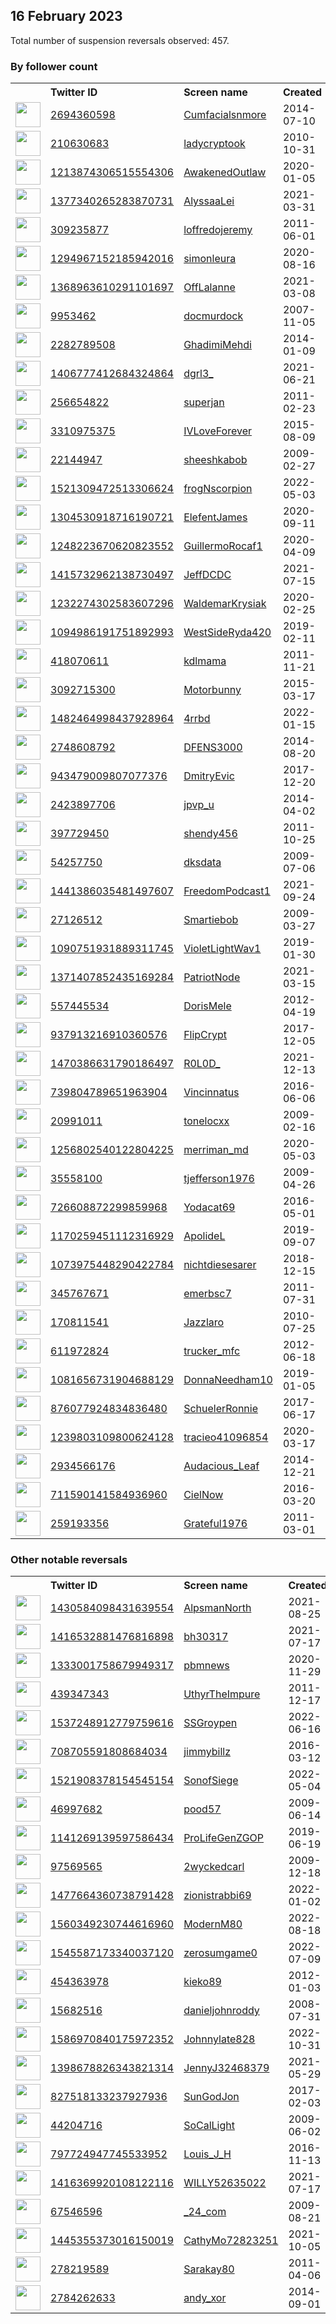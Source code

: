 
## 16 February 2023
Total number of suspension reversals observed: 457.

### By follower count
<table><tr><th></th><th align="left">Twitter ID</th><th align="left">Screen name</th>
<th align="left">Created</th><th align="left">Status</th><th align="left">Suspended</th><th align="left">Followers</th>
<tr><td><a href="https://pbs.twimg.com/profile_images/933505293245280257/3sefPJRO_normal.jpg"><img src="https://pbs.twimg.com/profile_images/933505293245280257/3sefPJRO_normal.jpg" width="40px" height="40px" align="center"/></a></td><td><a href="https://twitter.com/intent/user?user_id=2694360598">2694360598</a></td><td><a href="https://twitter.com/Cumfacialsnmore">Cumfacialsnmore</a></td><td>2014-07-10</td><td align="center"></td><td>2023-02-07</td><td>742098</td></tr>
<tr><td><a href="https://pbs.twimg.com/profile_images/1657405587418652675/zZNI3nuB_normal.jpg"><img src="https://pbs.twimg.com/profile_images/1657405587418652675/zZNI3nuB_normal.jpg" width="40px" height="40px" align="center"/></a></td><td><a href="https://twitter.com/intent/user?user_id=210630683">210630683</a></td><td><a href="https://twitter.com/ladycryptook">ladycryptook</a></td><td>2010-10-31</td><td align="center"></td><td>2023-01-25</td><td>403886</td></tr>
<tr><td><a href="https://pbs.twimg.com/profile_images/1343628597311852545/8m4myrBg_normal.jpg"><img src="https://pbs.twimg.com/profile_images/1343628597311852545/8m4myrBg_normal.jpg" width="40px" height="40px" align="center"/></a></td><td><a href="https://twitter.com/intent/user?user_id=1213874306515554306">1213874306515554306</a></td><td><a href="https://twitter.com/AwakenedOutlaw">AwakenedOutlaw</a></td><td>2020-01-05</td><td align="center"></td><td></td><td>164686</td></tr>
<tr><td><a href="https://pbs.twimg.com/profile_images/1666946630073868288/joBoZvuU_normal.jpg"><img src="https://pbs.twimg.com/profile_images/1666946630073868288/joBoZvuU_normal.jpg" width="40px" height="40px" align="center"/></a></td><td><a href="https://twitter.com/intent/user?user_id=1377340265283870731">1377340265283870731</a></td><td><a href="https://twitter.com/AlyssaaLei">AlyssaaLei</a></td><td>2021-03-31</td><td align="center"></td><td>2023-01-06</td><td>42681</td></tr>
<tr><td><a href="https://pbs.twimg.com/profile_images/1651042672784596994/nYoBkvYm_normal.jpg"><img src="https://pbs.twimg.com/profile_images/1651042672784596994/nYoBkvYm_normal.jpg" width="40px" height="40px" align="center"/></a></td><td><a href="https://twitter.com/intent/user?user_id=309235877">309235877</a></td><td><a href="https://twitter.com/loffredojeremy">loffredojeremy</a></td><td>2011-06-01</td><td align="center"></td><td>2023-02-13</td><td>35786</td></tr>
<tr><td><a href="https://pbs.twimg.com/profile_images/1666962781449363456/LdUMBbW4_normal.jpg"><img src="https://pbs.twimg.com/profile_images/1666962781449363456/LdUMBbW4_normal.jpg" width="40px" height="40px" align="center"/></a></td><td><a href="https://twitter.com/intent/user?user_id=1294967152185942016">1294967152185942016</a></td><td><a href="https://twitter.com/simonleura">simonleura</a></td><td>2020-08-16</td><td align="center">🔒</td><td>2022-09-18</td><td>25906</td></tr>
<tr><td><a href="https://pbs.twimg.com/profile_images/1626628393214128128/UMKK9XjV_normal.jpg"><img src="https://pbs.twimg.com/profile_images/1626628393214128128/UMKK9XjV_normal.jpg" width="40px" height="40px" align="center"/></a></td><td><a href="https://twitter.com/intent/user?user_id=1368963610291101697">1368963610291101697</a></td><td><a href="https://twitter.com/OffLalanne">OffLalanne</a></td><td>2021-03-08</td><td align="center"></td><td></td><td>22856</td></tr>
<tr><td><a href="https://pbs.twimg.com/profile_images/1632873201633218560/MZebf8iB_normal.jpg"><img src="https://pbs.twimg.com/profile_images/1632873201633218560/MZebf8iB_normal.jpg" width="40px" height="40px" align="center"/></a></td><td><a href="https://twitter.com/intent/user?user_id=9953462">9953462</a></td><td><a href="https://twitter.com/docmurdock">docmurdock</a></td><td>2007-11-05</td><td align="center"></td><td></td><td>22118</td></tr>
<tr><td><a href="https://pbs.twimg.com/profile_images/1571404183043035137/pqgCEVuO_normal.jpg"><img src="https://pbs.twimg.com/profile_images/1571404183043035137/pqgCEVuO_normal.jpg" width="40px" height="40px" align="center"/></a></td><td><a href="https://twitter.com/intent/user?user_id=2282789508">2282789508</a></td><td><a href="https://twitter.com/GhadimiMehdi">GhadimiMehdi</a></td><td>2014-01-09</td><td align="center"></td><td>2023-01-01</td><td>21143</td></tr>
<tr><td><a href="https://pbs.twimg.com/profile_images/1666294574812221445/fPyNjAB8_normal.jpg"><img src="https://pbs.twimg.com/profile_images/1666294574812221445/fPyNjAB8_normal.jpg" width="40px" height="40px" align="center"/></a></td><td><a href="https://twitter.com/intent/user?user_id=1406777412684324864">1406777412684324864</a></td><td><a href="https://twitter.com/dgrl3_">dgrl3_</a></td><td>2021-06-21</td><td align="center">🔒</td><td>2022-08-13</td><td>20235</td></tr>
<tr><td><a href="https://pbs.twimg.com/profile_images/1351266903449366531/85x8GJ-o_normal.jpg"><img src="https://pbs.twimg.com/profile_images/1351266903449366531/85x8GJ-o_normal.jpg" width="40px" height="40px" align="center"/></a></td><td><a href="https://twitter.com/intent/user?user_id=256654822">256654822</a></td><td><a href="https://twitter.com/superjan">superjan</a></td><td>2011-02-23</td><td align="center"></td><td></td><td>19159</td></tr>
<tr><td><a href="https://pbs.twimg.com/profile_images/1526987391407312896/8UqnsnNk_normal.jpg"><img src="https://pbs.twimg.com/profile_images/1526987391407312896/8UqnsnNk_normal.jpg" width="40px" height="40px" align="center"/></a></td><td><a href="https://twitter.com/intent/user?user_id=3310975375">3310975375</a></td><td><a href="https://twitter.com/IVLoveForever">IVLoveForever</a></td><td>2015-08-09</td><td align="center">🔒</td><td>2022-08-15</td><td>18568</td></tr>
<tr><td><a href="https://pbs.twimg.com/profile_images/1516411335701053449/nDYBP5Ay_normal.jpg"><img src="https://pbs.twimg.com/profile_images/1516411335701053449/nDYBP5Ay_normal.jpg" width="40px" height="40px" align="center"/></a></td><td><a href="https://twitter.com/intent/user?user_id=22144947">22144947</a></td><td><a href="https://twitter.com/sheeshkabob">sheeshkabob</a></td><td>2009-02-27</td><td align="center"></td><td>2022-10-20</td><td>18238</td></tr>
<tr><td><a href="https://pbs.twimg.com/profile_images/1531784880123695105/siBDocM2_normal.jpg"><img src="https://pbs.twimg.com/profile_images/1531784880123695105/siBDocM2_normal.jpg" width="40px" height="40px" align="center"/></a></td><td><a href="https://twitter.com/intent/user?user_id=1521309472513306624">1521309472513306624</a></td><td><a href="https://twitter.com/frogNscorpion">frogNscorpion</a></td><td>2022-05-03</td><td align="center"></td><td>2022-09-29</td><td>15816</td></tr>
<tr><td><a href="https://pbs.twimg.com/profile_images/1387551633274400769/-NUDD1JD_normal.jpg"><img src="https://pbs.twimg.com/profile_images/1387551633274400769/-NUDD1JD_normal.jpg" width="40px" height="40px" align="center"/></a></td><td><a href="https://twitter.com/intent/user?user_id=1304530918716190721">1304530918716190721</a></td><td><a href="https://twitter.com/ElefentJames">ElefentJames</a></td><td>2020-09-11</td><td align="center">🚫</td><td></td><td>13785</td></tr>
<tr><td><a href="https://pbs.twimg.com/profile_images/1248224421094912002/BmXYpdM1_normal.jpg"><img src="https://pbs.twimg.com/profile_images/1248224421094912002/BmXYpdM1_normal.jpg" width="40px" height="40px" align="center"/></a></td><td><a href="https://twitter.com/intent/user?user_id=1248223670620823552">1248223670620823552</a></td><td><a href="https://twitter.com/GuillermoRocaf1">GuillermoRocaf1</a></td><td>2020-04-09</td><td align="center"></td><td>2022-06-29</td><td>12848</td></tr>
<tr><td><a href="https://pbs.twimg.com/profile_images/1652156570677985281/dfBAjO2X_normal.jpg"><img src="https://pbs.twimg.com/profile_images/1652156570677985281/dfBAjO2X_normal.jpg" width="40px" height="40px" align="center"/></a></td><td><a href="https://twitter.com/intent/user?user_id=1415732962138730497">1415732962138730497</a></td><td><a href="https://twitter.com/JeffDCDC">JeffDCDC</a></td><td>2021-07-15</td><td align="center"></td><td>2022-10-31</td><td>12040</td></tr>
<tr><td><a href="https://pbs.twimg.com/profile_images/1232275426917126144/Q7bt7ii7_normal.jpg"><img src="https://pbs.twimg.com/profile_images/1232275426917126144/Q7bt7ii7_normal.jpg" width="40px" height="40px" align="center"/></a></td><td><a href="https://twitter.com/intent/user?user_id=1232274302583607296">1232274302583607296</a></td><td><a href="https://twitter.com/WaldemarKrysiak">WaldemarKrysiak</a></td><td>2020-02-25</td><td align="center"></td><td></td><td>11236</td></tr>
<tr><td><a href="https://pbs.twimg.com/profile_images/1640721112610000898/IcNfmN5H_normal.jpg"><img src="https://pbs.twimg.com/profile_images/1640721112610000898/IcNfmN5H_normal.jpg" width="40px" height="40px" align="center"/></a></td><td><a href="https://twitter.com/intent/user?user_id=1094986191751892993">1094986191751892993</a></td><td><a href="https://twitter.com/WestSideRyda420">WestSideRyda420</a></td><td>2019-02-11</td><td align="center"></td><td></td><td>10974</td></tr>
<tr><td><a href="https://pbs.twimg.com/profile_images/1136047169771900931/dAj1zZVG_normal.png"><img src="https://pbs.twimg.com/profile_images/1136047169771900931/dAj1zZVG_normal.png" width="40px" height="40px" align="center"/></a></td><td><a href="https://twitter.com/intent/user?user_id=418070611">418070611</a></td><td><a href="https://twitter.com/kdlmama">kdlmama</a></td><td>2011-11-21</td><td align="center"></td><td></td><td>9608</td></tr>
<tr><td><a href="https://pbs.twimg.com/profile_images/954090058625073152/TuYwYc0H_normal.jpg"><img src="https://pbs.twimg.com/profile_images/954090058625073152/TuYwYc0H_normal.jpg" width="40px" height="40px" align="center"/></a></td><td><a href="https://twitter.com/intent/user?user_id=3092715300">3092715300</a></td><td><a href="https://twitter.com/Motorbunny">Motorbunny</a></td><td>2015-03-17</td><td align="center"></td><td>2022-06-23</td><td>9495</td></tr>
<tr><td><a href="https://pbs.twimg.com/profile_images/1650846544755556353/QLx1sFVT_normal.jpg"><img src="https://pbs.twimg.com/profile_images/1650846544755556353/QLx1sFVT_normal.jpg" width="40px" height="40px" align="center"/></a></td><td><a href="https://twitter.com/intent/user?user_id=1482464998437928964">1482464998437928964</a></td><td><a href="https://twitter.com/4rrbd">4rrbd</a></td><td>2022-01-15</td><td align="center"></td><td>2022-11-10</td><td>9126</td></tr>
<tr><td><a href="https://pbs.twimg.com/profile_images/1361984310153269249/npXmCpq3_normal.jpg"><img src="https://pbs.twimg.com/profile_images/1361984310153269249/npXmCpq3_normal.jpg" width="40px" height="40px" align="center"/></a></td><td><a href="https://twitter.com/intent/user?user_id=2748608792">2748608792</a></td><td><a href="https://twitter.com/DFENS3000">DFENS3000</a></td><td>2014-08-20</td><td align="center"></td><td></td><td>8824</td></tr>
<tr><td><a href="https://pbs.twimg.com/profile_images/1666033357866643456/iDJ3S6MY_normal.jpg"><img src="https://pbs.twimg.com/profile_images/1666033357866643456/iDJ3S6MY_normal.jpg" width="40px" height="40px" align="center"/></a></td><td><a href="https://twitter.com/intent/user?user_id=943479009807077376">943479009807077376</a></td><td><a href="https://twitter.com/DmitryEvic">DmitryEvic</a></td><td>2017-12-20</td><td align="center"></td><td>2022-10-25</td><td>8665</td></tr>
<tr><td><a href="https://pbs.twimg.com/profile_images/1658146866956234752/SSamUjdJ_normal.jpg"><img src="https://pbs.twimg.com/profile_images/1658146866956234752/SSamUjdJ_normal.jpg" width="40px" height="40px" align="center"/></a></td><td><a href="https://twitter.com/intent/user?user_id=2423897706">2423897706</a></td><td><a href="https://twitter.com/jpvp_u">jpvp_u</a></td><td>2014-04-02</td><td align="center"></td><td>2022-06-07</td><td>8169</td></tr>
<tr><td><a href="https://pbs.twimg.com/profile_images/1457424326261723144/VegEVzP3_normal.jpg"><img src="https://pbs.twimg.com/profile_images/1457424326261723144/VegEVzP3_normal.jpg" width="40px" height="40px" align="center"/></a></td><td><a href="https://twitter.com/intent/user?user_id=397729450">397729450</a></td><td><a href="https://twitter.com/shendy456">shendy456</a></td><td>2011-10-25</td><td align="center"></td><td>2022-04-27</td><td>7900</td></tr>
<tr><td><a href="https://pbs.twimg.com/profile_images/819319941023219712/ugyo9DpS_normal.jpg"><img src="https://pbs.twimg.com/profile_images/819319941023219712/ugyo9DpS_normal.jpg" width="40px" height="40px" align="center"/></a></td><td><a href="https://twitter.com/intent/user?user_id=54257750">54257750</a></td><td><a href="https://twitter.com/dksdata">dksdata</a></td><td>2009-07-06</td><td align="center"></td><td>2022-08-24</td><td>7047</td></tr>
<tr><td><a href="https://pbs.twimg.com/profile_images/1498353715543162883/YqzFZfE6_normal.jpg"><img src="https://pbs.twimg.com/profile_images/1498353715543162883/YqzFZfE6_normal.jpg" width="40px" height="40px" align="center"/></a></td><td><a href="https://twitter.com/intent/user?user_id=1441386035481497607">1441386035481497607</a></td><td><a href="https://twitter.com/FreedomPodcast1">FreedomPodcast1</a></td><td>2021-09-24</td><td align="center"></td><td>2022-06-09</td><td>7026</td></tr>
<tr><td><a href="https://pbs.twimg.com/profile_images/1361527678495506432/JgrMhXcZ_normal.jpg"><img src="https://pbs.twimg.com/profile_images/1361527678495506432/JgrMhXcZ_normal.jpg" width="40px" height="40px" align="center"/></a></td><td><a href="https://twitter.com/intent/user?user_id=27126512">27126512</a></td><td><a href="https://twitter.com/Smartiebob">Smartiebob</a></td><td>2009-03-27</td><td align="center"></td><td>2022-10-23</td><td>6912</td></tr>
<tr><td><a href="https://pbs.twimg.com/profile_images/1628821491289817088/OqBoHvvP_normal.jpg"><img src="https://pbs.twimg.com/profile_images/1628821491289817088/OqBoHvvP_normal.jpg" width="40px" height="40px" align="center"/></a></td><td><a href="https://twitter.com/intent/user?user_id=1090751931889311745">1090751931889311745</a></td><td><a href="https://twitter.com/VioletLightWav1">VioletLightWav1</a></td><td>2019-01-30</td><td align="center"></td><td></td><td>5781</td></tr>
<tr><td><a href="https://pbs.twimg.com/profile_images/1626196702985355264/j_7_QLuB_normal.jpg"><img src="https://pbs.twimg.com/profile_images/1626196702985355264/j_7_QLuB_normal.jpg" width="40px" height="40px" align="center"/></a></td><td><a href="https://twitter.com/intent/user?user_id=1371407852435169284">1371407852435169284</a></td><td><a href="https://twitter.com/PatriotNode">PatriotNode</a></td><td>2021-03-15</td><td align="center">🚫</td><td>2022-04-30</td><td>5518</td></tr>
<tr><td><a href="https://pbs.twimg.com/profile_images/1529403165619240960/3iZ0wAJ3_normal.jpg"><img src="https://pbs.twimg.com/profile_images/1529403165619240960/3iZ0wAJ3_normal.jpg" width="40px" height="40px" align="center"/></a></td><td><a href="https://twitter.com/intent/user?user_id=557445534">557445534</a></td><td><a href="https://twitter.com/DorisMele">DorisMele</a></td><td>2012-04-19</td><td align="center"></td><td>2022-07-16</td><td>5326</td></tr>
<tr><td><a href="https://pbs.twimg.com/profile_images/1019673975725678592/qciBWYR-_normal.jpg"><img src="https://pbs.twimg.com/profile_images/1019673975725678592/qciBWYR-_normal.jpg" width="40px" height="40px" align="center"/></a></td><td><a href="https://twitter.com/intent/user?user_id=937913216910360576">937913216910360576</a></td><td><a href="https://twitter.com/FlipCrypt">FlipCrypt</a></td><td>2017-12-05</td><td align="center"></td><td></td><td>5199</td></tr>
<tr><td><a href="https://pbs.twimg.com/profile_images/1630685024654618628/1t_57_7n_normal.jpg"><img src="https://pbs.twimg.com/profile_images/1630685024654618628/1t_57_7n_normal.jpg" width="40px" height="40px" align="center"/></a></td><td><a href="https://twitter.com/intent/user?user_id=1470386631790186497">1470386631790186497</a></td><td><a href="https://twitter.com/R0L0D_">R0L0D_</a></td><td>2021-12-13</td><td align="center"></td><td>2022-06-05</td><td>5174</td></tr>
<tr><td><a href="https://pbs.twimg.com/profile_images/1626403255289774081/a92F7P2I_normal.jpg"><img src="https://pbs.twimg.com/profile_images/1626403255289774081/a92F7P2I_normal.jpg" width="40px" height="40px" align="center"/></a></td><td><a href="https://twitter.com/intent/user?user_id=739804789651963904">739804789651963904</a></td><td><a href="https://twitter.com/Vincinnatus">Vincinnatus</a></td><td>2016-06-06</td><td align="center"></td><td></td><td>5171</td></tr>
<tr><td><a href="https://pbs.twimg.com/profile_images/1627450003856977920/XtX8CkH4_normal.jpg"><img src="https://pbs.twimg.com/profile_images/1627450003856977920/XtX8CkH4_normal.jpg" width="40px" height="40px" align="center"/></a></td><td><a href="https://twitter.com/intent/user?user_id=20991011">20991011</a></td><td><a href="https://twitter.com/tonelocxx">tonelocxx</a></td><td>2009-02-16</td><td align="center"></td><td></td><td>4898</td></tr>
<tr><td><a href="https://pbs.twimg.com/profile_images/1404685598716166150/MDQvDGJG_normal.jpg"><img src="https://pbs.twimg.com/profile_images/1404685598716166150/MDQvDGJG_normal.jpg" width="40px" height="40px" align="center"/></a></td><td><a href="https://twitter.com/intent/user?user_id=1256802540122804225">1256802540122804225</a></td><td><a href="https://twitter.com/merriman_md">merriman_md</a></td><td>2020-05-03</td><td align="center"></td><td>2022-06-13</td><td>4879</td></tr>
<tr><td><a href="https://pbs.twimg.com/profile_images/184946497/moi2_normal.jpg"><img src="https://pbs.twimg.com/profile_images/184946497/moi2_normal.jpg" width="40px" height="40px" align="center"/></a></td><td><a href="https://twitter.com/intent/user?user_id=35558100">35558100</a></td><td><a href="https://twitter.com/tjefferson1976">tjefferson1976</a></td><td>2009-04-26</td><td align="center"></td><td></td><td>4813</td></tr>
<tr><td><a href="https://pbs.twimg.com/profile_images/1020527394699038720/jwExjCog_normal.jpg"><img src="https://pbs.twimg.com/profile_images/1020527394699038720/jwExjCog_normal.jpg" width="40px" height="40px" align="center"/></a></td><td><a href="https://twitter.com/intent/user?user_id=726608872299859968">726608872299859968</a></td><td><a href="https://twitter.com/Yodacat69">Yodacat69</a></td><td>2016-05-01</td><td align="center"></td><td></td><td>4438</td></tr>
<tr><td><a href="https://pbs.twimg.com/profile_images/1625056194485276675/2o227pDR_normal.jpg"><img src="https://pbs.twimg.com/profile_images/1625056194485276675/2o227pDR_normal.jpg" width="40px" height="40px" align="center"/></a></td><td><a href="https://twitter.com/intent/user?user_id=1170259451112316929">1170259451112316929</a></td><td><a href="https://twitter.com/ApolideL">ApolideL</a></td><td>2019-09-07</td><td align="center"></td><td>2022-10-18</td><td>4378</td></tr>
<tr><td><a href="https://pbs.twimg.com/profile_images/1627317361161211904/OuhYPBqB_normal.jpg"><img src="https://pbs.twimg.com/profile_images/1627317361161211904/OuhYPBqB_normal.jpg" width="40px" height="40px" align="center"/></a></td><td><a href="https://twitter.com/intent/user?user_id=1073975448290422784">1073975448290422784</a></td><td><a href="https://twitter.com/nichtdiesesarer">nichtdiesesarer</a></td><td>2018-12-15</td><td align="center">👋</td><td>2022-05-25</td><td>4321</td></tr>
<tr><td><a href="https://pbs.twimg.com/profile_images/1659621481070903314/zuVuvEbS_normal.jpg"><img src="https://pbs.twimg.com/profile_images/1659621481070903314/zuVuvEbS_normal.jpg" width="40px" height="40px" align="center"/></a></td><td><a href="https://twitter.com/intent/user?user_id=345767671">345767671</a></td><td><a href="https://twitter.com/emerbsc7">emerbsc7</a></td><td>2011-07-31</td><td align="center"></td><td></td><td>4197</td></tr>
<tr><td><a href="https://pbs.twimg.com/profile_images/1626606201642549248/akWPnvFR_normal.jpg"><img src="https://pbs.twimg.com/profile_images/1626606201642549248/akWPnvFR_normal.jpg" width="40px" height="40px" align="center"/></a></td><td><a href="https://twitter.com/intent/user?user_id=170811541">170811541</a></td><td><a href="https://twitter.com/Jazzlaro">Jazzlaro</a></td><td>2010-07-25</td><td align="center"></td><td></td><td>4118</td></tr>
<tr><td><a href="https://pbs.twimg.com/profile_images/1666995878991740930/0aQssLxT_normal.jpg"><img src="https://pbs.twimg.com/profile_images/1666995878991740930/0aQssLxT_normal.jpg" width="40px" height="40px" align="center"/></a></td><td><a href="https://twitter.com/intent/user?user_id=611972824">611972824</a></td><td><a href="https://twitter.com/trucker_mfc">trucker_mfc</a></td><td>2012-06-18</td><td align="center"></td><td>2022-11-30</td><td>4060</td></tr>
<tr><td><a href="https://pbs.twimg.com/profile_images/1504925906565058561/O5GPHfw0_normal.jpg"><img src="https://pbs.twimg.com/profile_images/1504925906565058561/O5GPHfw0_normal.jpg" width="40px" height="40px" align="center"/></a></td><td><a href="https://twitter.com/intent/user?user_id=1081656731904688129">1081656731904688129</a></td><td><a href="https://twitter.com/DonnaNeedham10">DonnaNeedham10</a></td><td>2019-01-05</td><td align="center">🚫</td><td>2022-08-21</td><td>4005</td></tr>
<tr><td><a href="https://pbs.twimg.com/profile_images/1284935100837371905/DDqY5TSk_normal.jpg"><img src="https://pbs.twimg.com/profile_images/1284935100837371905/DDqY5TSk_normal.jpg" width="40px" height="40px" align="center"/></a></td><td><a href="https://twitter.com/intent/user?user_id=876077924834836480">876077924834836480</a></td><td><a href="https://twitter.com/SchuelerRonnie">SchuelerRonnie</a></td><td>2017-06-17</td><td align="center"></td><td></td><td>3799</td></tr>
<tr><td><a href="https://pbs.twimg.com/profile_images/1239803302444965890/t65fJ9Pl_normal.jpg"><img src="https://pbs.twimg.com/profile_images/1239803302444965890/t65fJ9Pl_normal.jpg" width="40px" height="40px" align="center"/></a></td><td><a href="https://twitter.com/intent/user?user_id=1239803109800624128">1239803109800624128</a></td><td><a href="https://twitter.com/tracieo41096854">tracieo41096854</a></td><td>2020-03-17</td><td align="center"></td><td>2022-09-16</td><td>3731</td></tr>
<tr><td><a href="https://pbs.twimg.com/profile_images/1646692583559647233/PtjftYM__normal.jpg"><img src="https://pbs.twimg.com/profile_images/1646692583559647233/PtjftYM__normal.jpg" width="40px" height="40px" align="center"/></a></td><td><a href="https://twitter.com/intent/user?user_id=2934566176">2934566176</a></td><td><a href="https://twitter.com/Audacious_Leaf">Audacious_Leaf</a></td><td>2014-12-21</td><td align="center">🚫</td><td></td><td>3643</td></tr>
<tr><td><a href="https://pbs.twimg.com/profile_images/890040435216928768/p8boBRZ2_normal.jpg"><img src="https://pbs.twimg.com/profile_images/890040435216928768/p8boBRZ2_normal.jpg" width="40px" height="40px" align="center"/></a></td><td><a href="https://twitter.com/intent/user?user_id=711590141584936960">711590141584936960</a></td><td><a href="https://twitter.com/CielNow">CielNow</a></td><td>2016-03-20</td><td align="center"></td><td>2022-07-17</td><td>3552</td></tr>
<tr><td><a href="https://pbs.twimg.com/profile_images/1630566702558638080/NgAGhHEJ_normal.jpg"><img src="https://pbs.twimg.com/profile_images/1630566702558638080/NgAGhHEJ_normal.jpg" width="40px" height="40px" align="center"/></a></td><td><a href="https://twitter.com/intent/user?user_id=259193356">259193356</a></td><td><a href="https://twitter.com/Grateful1976">Grateful1976</a></td><td>2011-03-01</td><td align="center"></td><td>2022-06-09</td><td>3472</td></tr>
</table>

### Other notable reversals
<table><tr><th></th><th align="left">Twitter ID</th><th align="left">Screen name</th>
<th align="left">Created</th><th align="left">Status</th><th align="left">Suspended</th><th align="left">Followers</th>
<tr><td><a href="https://pbs.twimg.com/profile_images/1626445356933296130/X1hf85Ux_normal.jpg"><img src="https://pbs.twimg.com/profile_images/1626445356933296130/X1hf85Ux_normal.jpg" width="40px" height="40px" align="center"/></a></td><td><a href="https://twitter.com/intent/user?user_id=1430584098431639554">1430584098431639554</a></td><td><a href="https://twitter.com/AlpsmanNorth">AlpsmanNorth</a></td><td>2021-08-25</td><td align="center"></td><td>2022-07-15</td><td>1111</td></tr>
<tr><td><a href="https://pbs.twimg.com/profile_images/1515140839500132356/-zIcg0MK_normal.jpg"><img src="https://pbs.twimg.com/profile_images/1515140839500132356/-zIcg0MK_normal.jpg" width="40px" height="40px" align="center"/></a></td><td><a href="https://twitter.com/intent/user?user_id=1416532881476816898">1416532881476816898</a></td><td><a href="https://twitter.com/bh30317">bh30317</a></td><td>2021-07-17</td><td align="center"></td><td>2023-02-12</td><td>2135</td></tr>
<tr><td><a href="https://pbs.twimg.com/profile_images/1440056248632688640/YvZsPPFK_normal.jpg"><img src="https://pbs.twimg.com/profile_images/1440056248632688640/YvZsPPFK_normal.jpg" width="40px" height="40px" align="center"/></a></td><td><a href="https://twitter.com/intent/user?user_id=1333001758679949317">1333001758679949317</a></td><td><a href="https://twitter.com/pbmnews">pbmnews</a></td><td>2020-11-29</td><td align="center"></td><td>2022-11-28</td><td>1939</td></tr>
<tr><td><a href="https://pbs.twimg.com/profile_images/1649887382651428869/90Z8K4Ys_normal.jpg"><img src="https://pbs.twimg.com/profile_images/1649887382651428869/90Z8K4Ys_normal.jpg" width="40px" height="40px" align="center"/></a></td><td><a href="https://twitter.com/intent/user?user_id=439347343">439347343</a></td><td><a href="https://twitter.com/UthyrTheImpure">UthyrTheImpure</a></td><td>2011-12-17</td><td align="center"></td><td>2022-09-29</td><td>762</td></tr>
<tr><td><a href="https://pbs.twimg.com/profile_images/1631473324457861120/OJX_kIIN_normal.jpg"><img src="https://pbs.twimg.com/profile_images/1631473324457861120/OJX_kIIN_normal.jpg" width="40px" height="40px" align="center"/></a></td><td><a href="https://twitter.com/intent/user?user_id=1537248912779759616">1537248912779759616</a></td><td><a href="https://twitter.com/SSGroypen">SSGroypen</a></td><td>2022-06-16</td><td align="center">🚫</td><td>2022-10-28</td><td>543</td></tr>
<tr><td><a href="https://pbs.twimg.com/profile_images/1652780883693240323/M_1iXnLn_normal.jpg"><img src="https://pbs.twimg.com/profile_images/1652780883693240323/M_1iXnLn_normal.jpg" width="40px" height="40px" align="center"/></a></td><td><a href="https://twitter.com/intent/user?user_id=708705591808684034">708705591808684034</a></td><td><a href="https://twitter.com/jimmybillz">jimmybillz</a></td><td>2016-03-12</td><td align="center"></td><td>2023-02-07</td><td>768</td></tr>
<tr><td><a href="https://pbs.twimg.com/profile_images/1522269329638711296/V6-PuJZQ_normal.jpg"><img src="https://pbs.twimg.com/profile_images/1522269329638711296/V6-PuJZQ_normal.jpg" width="40px" height="40px" align="center"/></a></td><td><a href="https://twitter.com/intent/user?user_id=1521908378154545154">1521908378154545154</a></td><td><a href="https://twitter.com/SonofSiege">SonofSiege</a></td><td>2022-05-04</td><td align="center"></td><td>2022-10-03</td><td>63</td></tr>
<tr><td><a href="https://pbs.twimg.com/profile_images/806967336712273920/xOBVgL3n_normal.jpg"><img src="https://pbs.twimg.com/profile_images/806967336712273920/xOBVgL3n_normal.jpg" width="40px" height="40px" align="center"/></a></td><td><a href="https://twitter.com/intent/user?user_id=46997682">46997682</a></td><td><a href="https://twitter.com/pood57">pood57</a></td><td>2009-06-14</td><td align="center"></td><td>2022-11-12</td><td>1502</td></tr>
<tr><td><a href="https://pbs.twimg.com/profile_images/1596330236039335940/RG0SwIcj_normal.jpg"><img src="https://pbs.twimg.com/profile_images/1596330236039335940/RG0SwIcj_normal.jpg" width="40px" height="40px" align="center"/></a></td><td><a href="https://twitter.com/intent/user?user_id=1141269139597586434">1141269139597586434</a></td><td><a href="https://twitter.com/ProLifeGenZGOP">ProLifeGenZGOP</a></td><td>2019-06-19</td><td align="center">👋</td><td>2023-01-11</td><td>3</td></tr>
<tr><td><a href="https://pbs.twimg.com/profile_images/495358766309978112/Zvxpq4PI_normal.jpeg"><img src="https://pbs.twimg.com/profile_images/495358766309978112/Zvxpq4PI_normal.jpeg" width="40px" height="40px" align="center"/></a></td><td><a href="https://twitter.com/intent/user?user_id=97569565">97569565</a></td><td><a href="https://twitter.com/2wyckedcarl">2wyckedcarl</a></td><td>2009-12-18</td><td align="center"></td><td>2022-09-22</td><td>1102</td></tr>
<tr><td><a href="https://pbs.twimg.com/profile_images/1477670354499870739/jQXF8htk_normal.jpg"><img src="https://pbs.twimg.com/profile_images/1477670354499870739/jQXF8htk_normal.jpg" width="40px" height="40px" align="center"/></a></td><td><a href="https://twitter.com/intent/user?user_id=1477664360738791428">1477664360738791428</a></td><td><a href="https://twitter.com/zionistrabbi69">zionistrabbi69</a></td><td>2022-01-02</td><td align="center"></td><td>2022-05-10</td><td>37</td></tr>
<tr><td><a href="https://pbs.twimg.com/profile_images/1560350075393638401/f5osHGLt_normal.jpg"><img src="https://pbs.twimg.com/profile_images/1560350075393638401/f5osHGLt_normal.jpg" width="40px" height="40px" align="center"/></a></td><td><a href="https://twitter.com/intent/user?user_id=1560349230744616960">1560349230744616960</a></td><td><a href="https://twitter.com/ModernM80">ModernM80</a></td><td>2022-08-18</td><td align="center">🚫</td><td>2022-10-06</td><td>76</td></tr>
<tr><td><a href="https://pbs.twimg.com/profile_images/1661904773656768513/urilE8Jk_normal.jpg"><img src="https://pbs.twimg.com/profile_images/1661904773656768513/urilE8Jk_normal.jpg" width="40px" height="40px" align="center"/></a></td><td><a href="https://twitter.com/intent/user?user_id=1545587173340037120">1545587173340037120</a></td><td><a href="https://twitter.com/zerosumgame0">zerosumgame0</a></td><td>2022-07-09</td><td align="center"></td><td>2022-10-10</td><td>234</td></tr>
<tr><td><a href="https://pbs.twimg.com/profile_images/1046987551263928322/_vkR6V4O_normal.jpg"><img src="https://pbs.twimg.com/profile_images/1046987551263928322/_vkR6V4O_normal.jpg" width="40px" height="40px" align="center"/></a></td><td><a href="https://twitter.com/intent/user?user_id=454363978">454363978</a></td><td><a href="https://twitter.com/kieko89">kieko89</a></td><td>2012-01-03</td><td align="center"></td><td>2023-01-20</td><td>449</td></tr>
<tr><td><a href="https://pbs.twimg.com/profile_images/1659300728303697921/nHe2r_LE_normal.jpg"><img src="https://pbs.twimg.com/profile_images/1659300728303697921/nHe2r_LE_normal.jpg" width="40px" height="40px" align="center"/></a></td><td><a href="https://twitter.com/intent/user?user_id=15682516">15682516</a></td><td><a href="https://twitter.com/danieljohnroddy">danieljohnroddy</a></td><td>2008-07-31</td><td align="center"></td><td>2023-01-27</td><td>258</td></tr>
<tr><td><a href="https://pbs.twimg.com/profile_images/1586975119594905600/sPhvCQ6Y_normal.jpg"><img src="https://pbs.twimg.com/profile_images/1586975119594905600/sPhvCQ6Y_normal.jpg" width="40px" height="40px" align="center"/></a></td><td><a href="https://twitter.com/intent/user?user_id=1586970840175972352">1586970840175972352</a></td><td><a href="https://twitter.com/Johnnylate828">Johnnylate828</a></td><td>2022-10-31</td><td align="center"></td><td>2023-01-15</td><td>72</td></tr>
<tr><td><a href="https://pbs.twimg.com/profile_images/1398679099388809218/cqriup0b_normal.jpg"><img src="https://pbs.twimg.com/profile_images/1398679099388809218/cqriup0b_normal.jpg" width="40px" height="40px" align="center"/></a></td><td><a href="https://twitter.com/intent/user?user_id=1398678826343821314">1398678826343821314</a></td><td><a href="https://twitter.com/JennyJ32468379">JennyJ32468379</a></td><td>2021-05-29</td><td align="center"></td><td>2022-10-31</td><td>61</td></tr>
<tr><td><a href="https://pbs.twimg.com/profile_images/1404624987219283973/LAGqa5NP_normal.jpg"><img src="https://pbs.twimg.com/profile_images/1404624987219283973/LAGqa5NP_normal.jpg" width="40px" height="40px" align="center"/></a></td><td><a href="https://twitter.com/intent/user?user_id=827518133237927936">827518133237927936</a></td><td><a href="https://twitter.com/SunGodJon">SunGodJon</a></td><td>2017-02-03</td><td align="center">🚫</td><td>2022-07-07</td><td>1751</td></tr>
<tr><td><a href="https://pbs.twimg.com/profile_images/1656422735789326336/PygF1Wz0_normal.jpg"><img src="https://pbs.twimg.com/profile_images/1656422735789326336/PygF1Wz0_normal.jpg" width="40px" height="40px" align="center"/></a></td><td><a href="https://twitter.com/intent/user?user_id=44204716">44204716</a></td><td><a href="https://twitter.com/SoCalLight">SoCalLight</a></td><td>2009-06-02</td><td align="center"></td><td>2022-06-16</td><td>649</td></tr>
<tr><td><a href="https://pbs.twimg.com/profile_images/1663637419512541198/YqrX9gE6_normal.jpg"><img src="https://pbs.twimg.com/profile_images/1663637419512541198/YqrX9gE6_normal.jpg" width="40px" height="40px" align="center"/></a></td><td><a href="https://twitter.com/intent/user?user_id=797724947745533952">797724947745533952</a></td><td><a href="https://twitter.com/Louis_J_H">Louis_J_H</a></td><td>2016-11-13</td><td align="center"></td><td>2022-09-18</td><td>1229</td></tr>
<tr><td><a href="https://pbs.twimg.com/profile_images/1431655122862493702/5U3z3rHM_normal.jpg"><img src="https://pbs.twimg.com/profile_images/1431655122862493702/5U3z3rHM_normal.jpg" width="40px" height="40px" align="center"/></a></td><td><a href="https://twitter.com/intent/user?user_id=1416369920108122116">1416369920108122116</a></td><td><a href="https://twitter.com/WILLY52635022">WILLY52635022</a></td><td>2021-07-17</td><td align="center"></td><td>2022-07-17</td><td>484</td></tr>
<tr><td><a href="https://pbs.twimg.com/profile_images/832482095/laura_normal.jpg"><img src="https://pbs.twimg.com/profile_images/832482095/laura_normal.jpg" width="40px" height="40px" align="center"/></a></td><td><a href="https://twitter.com/intent/user?user_id=67546596">67546596</a></td><td><a href="https://twitter.com/_24_com">_24_com</a></td><td>2009-08-21</td><td align="center"></td><td>2023-01-13</td><td>1507</td></tr>
<tr><td><a href="https://pbs.twimg.com/profile_images/1666589447578853377/56xucHpL_normal.jpg"><img src="https://pbs.twimg.com/profile_images/1666589447578853377/56xucHpL_normal.jpg" width="40px" height="40px" align="center"/></a></td><td><a href="https://twitter.com/intent/user?user_id=1445355373016150019">1445355373016150019</a></td><td><a href="https://twitter.com/CathyMo72823251">CathyMo72823251</a></td><td>2021-10-05</td><td align="center"></td><td>2022-09-23</td><td>621</td></tr>
<tr><td><a href="https://pbs.twimg.com/profile_images/1506197957091155977/r-RD9Pmd_normal.jpg"><img src="https://pbs.twimg.com/profile_images/1506197957091155977/r-RD9Pmd_normal.jpg" width="40px" height="40px" align="center"/></a></td><td><a href="https://twitter.com/intent/user?user_id=278219589">278219589</a></td><td><a href="https://twitter.com/Sarakay80">Sarakay80</a></td><td>2011-04-06</td><td align="center"></td><td>2022-08-29</td><td>2601</td></tr>
<tr><td><a href="https://pbs.twimg.com/profile_images/1397370267307974662/xlHq5m-C_normal.jpg"><img src="https://pbs.twimg.com/profile_images/1397370267307974662/xlHq5m-C_normal.jpg" width="40px" height="40px" align="center"/></a></td><td><a href="https://twitter.com/intent/user?user_id=2784262633">2784262633</a></td><td><a href="https://twitter.com/andy_xor">andy_xor</a></td><td>2014-09-01</td><td align="center"></td><td>2022-09-16</td><td>609</td></tr>
</table>
